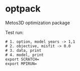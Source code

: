 # optpack

Metos3D optimization package


Test run:

```
# 1. option, model years -> 1,1
# 2. objective, misfit -> 0.0
# 3. data, print
# 4. model, print
export SCRATCH=
export MPIRUN=
```


